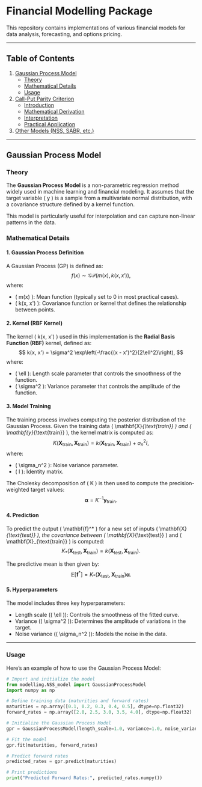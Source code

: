 # Financial Modelling Package

This repository contains implementations of various financial models for data analysis, forecasting, and options pricing.

---

## Table of Contents
1. [Gaussian Process Model](#gaussian-process-model)
   - [Theory](#theory)
   - [Mathematical Details](#mathematical-details)
   - [Usage](#usage)
2. [Call-Put Parity Criterion](#call-put-parity-criterion)
   - [Introduction](#introduction)
   - [Mathematical Derivation](#mathematical-derivation)
   - [Interpretation](#interpretation)
   - [Practical Application](#practical-application)
3. [Other Models (NSS, SABR, etc.)](#other-models)

---

## Gaussian Process Model

### Theory

The **Gaussian Process Model** is a non-parametric regression method widely used in machine learning and financial modeling. It assumes that the target variable \( y \) is a sample from a multivariate normal distribution, with a covariance structure defined by a kernel function. 

This model is particularly useful for interpolation and can capture non-linear patterns in the data.

### Mathematical Details

#### 1. **Gaussian Process Definition**
A Gaussian Process (GP) is defined as:
$$
f(x) \sim \mathcal{GP}(m(x), k(x, x')),
$$
where:
- \( m(x) \): Mean function (typically set to 0 in most practical cases).
- \( k(x, x') \): Covariance function or kernel that defines the relationship between points.

#### 2. **Kernel (RBF Kernel)**
The kernel \( k(x, x') \) used in this implementation is the **Radial Basis Function (RBF)** kernel, defined as:
$$
k(x, x') = \sigma^2 \exp\left(-\frac{(x - x')^2}{2\ell^2}\right),
$$
where:
- \( \ell \): Length scale parameter that controls the smoothness of the function.
- \( \sigma^2 \): Variance parameter that controls the amplitude of the function.

#### 3. **Model Training**
The training process involves computing the posterior distribution of the Gaussian Process. Given the training data \( \mathbf{X}_{\text{train}} \) and \( \mathbf{y}_{\text{train}} \), the kernel matrix is computed as:
$$
K(\mathbf{X}_{\text{train}}, \mathbf{X}_{\text{train}}) = k(\mathbf{X}_{\text{train}}, \mathbf{X}_{\text{train}}) + \sigma_n^2 I,
$$
where:
- \( \sigma_n^2 \): Noise variance parameter.
- \( I \): Identity matrix.

The Cholesky decomposition of \( K \) is then used to compute the precision-weighted target values:
$$
\boldsymbol{\alpha} = K^{-1} \mathbf{y}_{\text{train}}.
$$

#### 4. **Prediction**
To predict the output \( \mathbf{f}^* \) for a new set of inputs \( \mathbf{X}_{\text{test}} \), the covariance between \( \mathbf{X}_{\text{test}} \) and \( \mathbf{X}_{\text{train}} \) is computed:
$$
K_*(\mathbf{X}_{\text{test}}, \mathbf{X}_{\text{train}}) = k(\mathbf{X}_{\text{test}}, \mathbf{X}_{\text{train}}).
$$

The predictive mean is then given by:
$$
\mathbb{E}[\mathbf{f}^*] = K_*(\mathbf{X}_{\text{test}}, \mathbf{X}_{\text{train}}) \boldsymbol{\alpha}.
$$

#### 5. **Hyperparameters**
The model includes three key hyperparameters:
- Length scale (\( \ell \)): Controls the smoothness of the fitted curve.
- Variance (\( \sigma^2 \)): Determines the amplitude of variations in the target.
- Noise variance (\( \sigma_n^2 \)): Models the noise in the data.

---

### Usage

Here’s an example of how to use the Gaussian Process Model:

```python
# Import and initialize the model
from modelling.NSS_model import GaussianProcessModel
import numpy as np

# Define training data (maturities and forward rates)
maturities = np.array([0.1, 0.2, 0.3, 0.4, 0.5], dtype=np.float32)
forward_rates = np.array([2.0, 2.5, 3.0, 3.5, 4.0], dtype=np.float32)

# Initialize the Gaussian Process Model
gpr = GaussianProcessModel(length_scale=1.0, variance=1.0, noise_variance=0.1)

# Fit the model
gpr.fit(maturities, forward_rates)

# Predict forward rates
predicted_rates = gpr.predict(maturities)

# Print predictions
print("Predicted Forward Rates:", predicted_rates.numpy())
